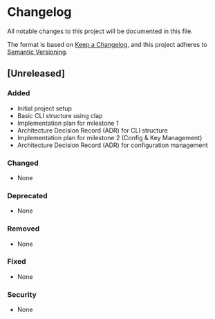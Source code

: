 # Changelog

All notable changes to this project will be documented in this file.

The format is based on [Keep a Changelog](https://keepachangelog.com/en/1.0.0/),
and this project adheres to [Semantic Versioning](https://semver.org/spec/v2.0.0.html).

## [Unreleased]

### Added
- Initial project setup
- Basic CLI structure using clap
- Implementation plan for milestone 1
- Architecture Decision Record (ADR) for CLI structure
- Implementation plan for milestone 2 (Config & Key Management)
- Architecture Decision Record (ADR) for configuration management

### Changed
- None

### Deprecated
- None

### Removed
- None

### Fixed
- None

### Security
- None
